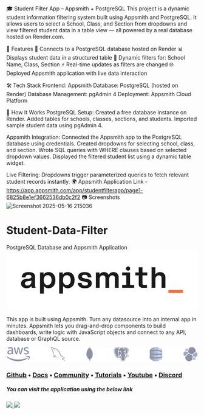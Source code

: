 🎓 Student Filter App – Appsmith + PostgreSQL
This project is a dynamic student information filtering system built using Appsmith and PostgreSQL. It allows users to select a School, Class, and Section from dropdowns and view filtered student data in a table view — all powered by a real database hosted on Render.com.

🚀 Features
🔗 Connects to a PostgreSQL database hosted on Render
📊 Displays student data in a structured table
🎯 Dynamic filters for: School Name, Class, Section
⚡ Real-time updates as filters are changed
🌐 Deployed Appsmith application with live data interaction

🛠️ Tech Stack
Frontend: Appsmith
Database: PostgreSQL (hosted on Render)
Database Management: pgAdmin 4
Deployment: Appsmith Cloud Platform

🧩 How It Works
PostgreSQL Setup:
Created a free database instance on Render.
Added tables for schools, classes, sections, and students.
Imported sample student data using pgAdmin 4.

Appsmith Integration:
Connected the Appsmith app to the PostgreSQL database using credentials.
Created dropdowns for selecting school, class, and section.
Wrote SQL queries with WHERE clauses based on selected dropdown values.
Displayed the filtered student list using a dynamic table widget.

Live Filtering:
Dropdowns trigger parameterized queries to fetch relevant student records instantly.
🌍 Appsmith Application Link - https://app.appsmith.com/app/studentfilterapp/page1-6825b8e1ef3662536db0c2f2
📷 Screenshots
![Screenshot 2025-05-16 215036](https://github.com/user-attachments/assets/0b0b0605-1a8a-4644-906b-edf8d4717bf4)




# Student-Data-Filter
PostgreSQL Database and Appsmith Application
![](https://raw.githubusercontent.com/appsmithorg/appsmith/release/static/appsmith_logo_primary.png)

This app is built using Appsmith. Turn any datasource into an internal app in minutes. Appsmith lets you drag-and-drop components to build dashboards, write logic with JavaScript objects and connect to any API, database or GraphQL source.

![](https://raw.githubusercontent.com/appsmithorg/appsmith/release/static/images/integrations.png)

### [Github](https://github.com/appsmithorg/appsmith) • [Docs](https://docs.appsmith.com/?utm_source=github&utm_medium=social&utm_content=appsmith_docs&utm_campaign=null&utm_term=appsmith_docs) • [Community](https://community.appsmith.com/) • [Tutorials](https://github.com/appsmithorg/appsmith/tree/update/readme#tutorials) • [Youtube](https://www.youtube.com/appsmith) • [Discord](https://discord.gg/rBTTVJp)

##### You can visit the application using the below link

###### [![](https://assets.appsmith.com/git-sync/Buttons.svg) ](https://app.appsmith.com/applications/6825b8e1ef3662536db0c2f0/pages/6825b8e1ef3662536db0c2f2) [![](https://assets.appsmith.com/git-sync/Buttons2.svg)](https://app.appsmith.com/applications/6825b8e1ef3662536db0c2f0/pages/6825b8e1ef3662536db0c2f2/edit)

